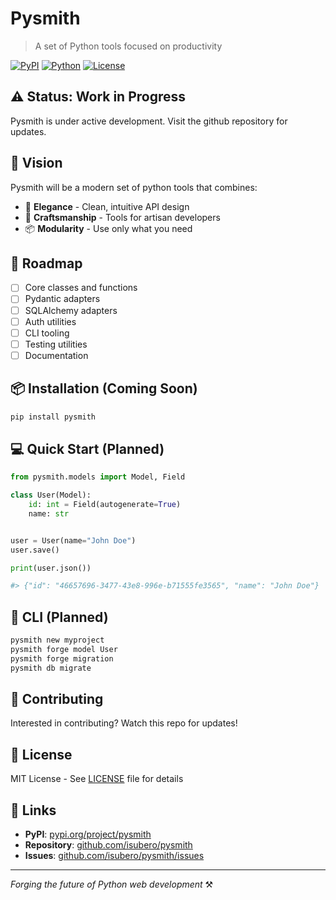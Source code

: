 # Pysmith

> A set of Python tools focused on productivity

[![PyPI](https://img.shields.io/pypi/v/pysmith.svg)](https://pypi.org/project/pysmith/)
[![Python](https://img.shields.io/pypi/pyversions/pysmith.svg)](https://pypi.org/project/pysmith/)
[![License](https://img.shields.io/pypi/l/pysmith.svg)](https://github.com/isubero/pysmith/blob/main/LICENSE)

## ⚠️ Status: Work in Progress

Pysmith is under active development. Visit the github repository for updates.

## 🎯 Vision

Pysmith will be a modern set of python tools that combines:

- 🎨 **Elegance** - Clean, intuitive API design
- 🔧 **Craftsmanship** - Tools for artisan developers
- 📦 **Modularity** - Use only what you need

## 🚀 Roadmap

- [ ] Core classes and functions
- [ ] Pydantic adapters
- [ ] SQLAlchemy adapters
- [ ] Auth utilities
- [ ] CLI tooling
- [ ] Testing utilities
- [ ] Documentation

## 📦 Installation (Coming Soon)

```bash
pip install pysmith
```

## 💻 Quick Start (Planned)

```python
from pysmith.models import Model, Field

class User(Model):
    id: int = Field(autogenerate=True)
    name: str


user = User(name="John Doe")
user.save()

print(user.json())

#> {"id": "46657696-3477-43e8-996e-b71555fe3565", "name": "John Doe"}

```

## 🔨 CLI (Planned)

```bash
pysmith new myproject
pysmith forge model User
pysmith forge migration
pysmith db migrate
```

## 🤝 Contributing

Interested in contributing? Watch this repo for updates!

## 📄 License

MIT License - See [LICENSE](LICENSE) file for details

## 🔗 Links

- **PyPI**: [pypi.org/project/pysmith](https://pypi.org/project/pysmith)
- **Repository**: [github.com/isubero/pysmith](https://github.com/isubero/pysmith)
- **Issues**: [github.com/isubero/pysmith/issues](https://github.com/isubero/pysmith/issues)

---

_Forging the future of Python web development_ ⚒️
